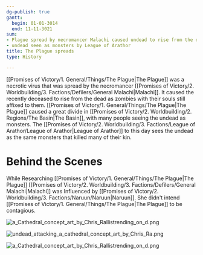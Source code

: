 ```yaml
---
dg-publish: true
gantt:
  begin: 01-01-3014
  end: 11-11-3021
sum:
- Plague spread by necromancer Malachi caused undead to rise from the dead
- undead seen as monsters by League of Arathor
title: The Plague spreads
type: History

---
```






[[Promises of Victory/1. General/Things/The Plague\|The Plague]] was a necrotic virus that was spread by the necromancer [[Promises of Victory/2. Worldbuilding/3. Factions/Defilers/General Malachi\|Malachi]]. It caused the recently deceased to rise from the dead as zombies with their souls still affixed to them. [[Promises of Victory/1. General/Things/The Plague\|The Plague]] caused a great divide in [[Promises of Victory/2. Worldbuilding/2. Regions/The Basin\|The Basin]], with many people seeing the undead as monsters. The [[Promises of Victory/2. Worldbuilding/3. Factions/League of Arathor/League of Arathor\|League of Arathor]] to this day sees the undead as the same monsters that killed many of their kin.
# Behind the Scenes
While Researching [[Promises of Victory/1. General/Things/The Plague\|The Plague]] [[Promises of Victory/2. Worldbuilding/3. Factions/Defilers/General Malachi\|Malachi]] was Influenced by [[Promises of Victory/2. Worldbuilding/3. Factions/Naruun/Naruun\|Naruun]]. She didn't intend [[Promises of Victory/1. General/Things/The Plague\|The Plague]] to be contagious.

![a_Cathedral_concept_art_by_Chris_Rallistrending_on_d.png](/img/user/Pictures/a_Cathedral_concept_art_by_Chris_Rallistrending_on_d.png)


![undead_attacking_a_cathedral_concept_art_by_Chris_Ra.png](/img/user/Pictures/undead_attacking_a_cathedral_concept_art_by_Chris_Ra.png)



![a_Cathedral_concept_art_by_Chris_Rallistrending_on_d.png](/img/user/Pictures/a_Cathedral_concept_art_by_Chris_Rallistrending_on_d.png)